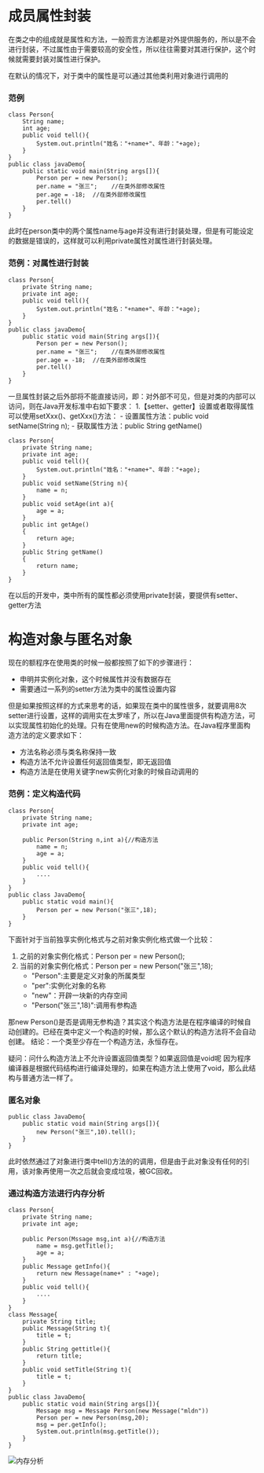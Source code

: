 # 成员属性封装
在类之中的组成就是属性和方法，一般而言方法都是对外提供服务的，所以是不会进行封装，不过属性由于需要较高的安全性，所以往往需要对其进行保护，这个时候就需要封装对属性进行保护。

在默认的情况下，对于类中的属性是可以通过其他类利用对象进行调用的
### 范例
```
class Person{
	String name;
    int age;
    public void tell(){
    	System.out.println("姓名："+name+"、年龄："+age);
    }
}
public class javaDemo{
	public static void main(String args[]){
    	Person per = new Person();
        per.name = "张三";	//在类外部修改属性
        per.age = -18;	//在类外部修改属性
        per.tell()
    }
}
```
此时在person类中的两个属性name与age并没有进行封装处理，但是有可能设定的数据是错误的，这样就可以利用private属性对属性进行封装处理。

### 范例：对属性进行封装
```
class Person{
	private String name;
    private int age;
    public void tell(){
    	System.out.println("姓名："+name+"、年龄："+age);
    }
}
public class javaDemo{
	public static void main(String args[]){
    	Person per = new Person();
        per.name = "张三";	//在类外部修改属性
        per.age = -18;	//在类外部修改属性
        per.tell()
    }
}
```
一旦属性封装之后外部将不能直接访问，即：对外部不可见，但是对类的内部可以访问，则在Java开发标准中右如下要求：
1.【setter、getter】设置或者取得属性可以使用setXxx()、getXxx()方法：
	- 设置属性方法：public void setName(String n);
	- 获取属性方法：public String getName()
```
class Person{
	private String name;
    private int age;
    public void tell(){
    	System.out.println("姓名："+name+"、年龄："+age);
    }
    public void setName(String n){
    	name = n;
    }
    public void setAge(int a){
    	age = a;
    }  
    public int getAge()
    {
    	return age;
    }
    public String getName()
    {
    	return name;
    }
}
```
在以后的开发中，类中所有的属性都必须使用private封装，要提供有setter、getter方法

# 构造对象与匿名对象
现在的额程序在使用类的时候一般都按照了如下的步骤进行：
- 申明并实例化对象，这个时候属性并没有数据存在
- 需要通过一系列的setter方法为类中的属性设置内容

但是如果按照这样的方式来思考的话，如果现在类中的属性很多，就要调用8次setter进行设置，这样的调用实在太罗嗦了，所以在Java里面提供有构造方法，可以实现属性初始化的处理。只有在使用new的时候构造方法。在Java程序里面构造方法的定义要求如下：
- 方法名称必须与类名称保持一致
- 构造方法不允许设置任何返回值类型，即无返回值
- 构造方法是在使用关键字new实例化对象的时候自动调用的

### 范例：定义构造代码
```
class Person{
	private String name;
    private int age;
    
    public Person(String n,int a){//构造方法
    	name = n;
        age = a;
    }
    public void tell(){
    	....
    }
}
public class JavaDemo{
	public static void main(){
    	Person per = new Person("张三",18);
    }
}
```
下面针对于当前独享实例化格式与之前对象实例化格式做一个比较：
1. 之前的对象实例化格式：Person per = new Person();
2. 当前的对象实例化格式：Person per = new Person("张三",18);
	- "Person":主要是定义对象的所属类型
	- "per":实例化对象的名称
	- "new"：开辟一块新的内存空间
	- "Person("张三",18)":调用有参构造

那new Person()是否是调用无参构造？其实这个构造方法是在程序编译的时候自动创建的。已经在类中定义一个构造的时候，那么这个默认的构造方法将不会自动创建。
结论：一个类至少存在一个构造方法，永恒存在。

疑问：问什么构造方法上不允许设置返回值类型？如果返回值是void呢
因为程序编译器是根据代码结构进行编译处理的，如果在构造方法上使用了void，那么此结构与普通方法一样了。

### 匿名对象
```
public class JavaDemo{
	public static void main(String args[]){
    	new Person("张三",10).tell();
    }
}
```
此时依然通过了对象进行类中tell()方法的的调用，但是由于此对象没有任何的引用，该对象再使用一次之后就会变成垃圾，被GC回收。

### 通过构造方法进行内存分析
```
class Person{
	private String name;
    private int age;
    
    public Person(Mssage msg,int a){//构造方法
    	name = msg.getTitle();
        age = a;
    }
    public Message getInfo(){
    	return new Message(name+" : "+age);
    }
    public void tell(){
    	....
    }
}
class Message{
	private String title;
    public Message(String t){
    	title = t;
    }
    public String gettitle(){
    	return title;
    }
    public void setTitle(String t){
    	title = t;
    }
}
public class JavaDemo{
	public static void main(String args[]){
    	Message msg = Message Person(new Message("mldn"))
    	Person per = new Person(msg,20);
        msg = per.getInfo();
        System.out.println(msg.getTitle());
    }
}
```
![内存分析](http://)